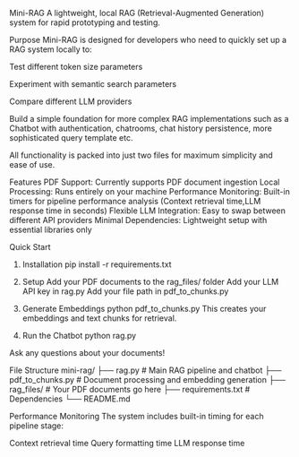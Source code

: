 Mini-RAG
A lightweight, local RAG (Retrieval-Augmented Generation) system for rapid prototyping and testing.

Purpose
Mini-RAG is designed for developers who need to quickly set up a RAG system locally to:

Test different token size parameters

Experiment with semantic search parameters

Compare different LLM providers

Build a simple foundation for more complex RAG implementations such as a Chatbot with authentication, chatrooms, chat history persistence, more sophisticated query template etc.

All functionality is packed into just two files for maximum simplicity and ease of use.

Features
PDF Support: Currently supports PDF document ingestion
Local Processing: Runs entirely on your machine
Performance Monitoring: Built-in timers for pipeline performance analysis (Context retrieval time,LLM response time in seconds)
Flexible LLM Integration: Easy to swap between different API providers
Minimal Dependencies: Lightweight setup with essential libraries only


Quick Start

1. Installation
pip install -r requirements.txt

2. Setup
Add your PDF documents to the rag_files/ folder
Add your LLM API key in rag.py
Add your file path in pdf_to_chunks.py 

3. Generate Embeddings
python pdf_to_chunks.py
This creates your embeddings and text chunks for retrieval.

4. Run the Chatbot
python rag.py

Ask any questions about your documents!


File Structure
mini-rag/
├── rag.py              # Main RAG pipeline and chatbot
├── pdf_to_chunks.py    # Document processing and embedding generation
├── rag_files/          # Your PDF documents go here
├── requirements.txt    # Dependencies
└── README.md


Performance Monitoring
The system includes built-in timing for each pipeline stage:

Context retrieval time
Query formatting time
LLM response time
